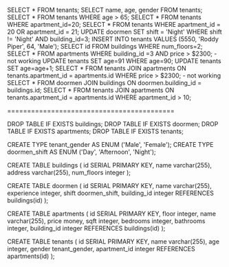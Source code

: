SELECT * FROM tenants;
SELECT name, age, gender FROM tenants;
SELECT * FROM tenants WHERE age > 65;
SELECT * FROM tenants WHERE apartment_id=20;
SELECT * FROM tenants WHERE apartment_id = 20 OR apartment_id = 21;
UPDATE doormen SET shift = 'Night' WHERE shift != 'Night' AND building_id=3;
INSERT INTO tenants VALUES (5550, 'Roddy Piper', 64, 'Male');
SELECT id FROM buildings WHERE num_floors=2;
SELECT * FROM apartments WHERE building_id =3 AND price > $2300;  - not working
UPDATE tenants SET age=91 WHERE age=90;
UPDATE tenants SET age=age+1;
SELECT * FROM tenants JOIN apartments ON tenants.apartment_id = apartments.id WHERE price > $2300; - not working
SELECT * FROM doormen JOIN buildings ON doormen.building_id = buildings.id;
SELECT * FROM tenants JOIN apartments ON tenants.apartment_id = apartments.id WHERE apartment_id > 10;

==========================================

DROP TABLE IF EXISTS buildings;
DROP TABLE IF EXISTS doormen;
DROP TABLE IF EXISTS apartments;
DROP TABLE IF EXISTS tenants;

CREATE TYPE tenant_gender AS ENUM ('Male', 'Female');
CREATE TYPE doormen_shift AS ENUM ('Day', 'Afternoon', 'Night');

CREATE TABLE buildings (
  id SERIAL PRIMARY KEY,
  name varchar(255),
  address varchar(255),
  num_floors integer
);

CREATE TABLE doormen (
  id SERIAL PRIMARY KEY,
  name varchar(255),
  experience integer,
  shift doormen_shift,
  building_id integer REFERENCES buildings(id)
);

CREATE TABLE apartments (
  id SERIAL PRIMARY KEY,
  floor integer,
  name varchar(255),
  price money,
  sqft integer,
  bedrooms integer,
  bathrooms integer,
  building_id integer REFERENCES buildings(id)
);

CREATE TABLE tenants (
  id SERIAL PRIMARY KEY,
  name varchar(255),
  age integer,
  gender tenant_gender,
  apartment_id integer REFERENCES apartments(id)
);


